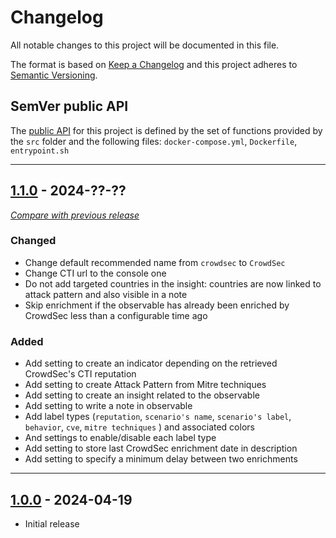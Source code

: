 # Changelog
All notable changes to this project will be documented in this file.

The format is based on [Keep a Changelog](https://keepachangelog.com/en/) and this project adheres to [Semantic Versioning](https://semver.org/spec/v2.0.0.html).

## SemVer public API

The [public API](https://semver.org/spec/v2.0.0.html#spec-item-1)  for this project is defined by the set of 
functions provided by the `src` folder and the following files: `docker-compose.yml`, `Dockerfile`, `entrypoint.sh`

---

## [1.1.0](https://github.com/crowdsecurity/cs-opencti-internal-enrichment-connector/releases/tag/v1.1.0) - 2024-??-??
[_Compare with previous release_](https://github.com/crowdsecurity/cs-opencti-internal-enrichment-connector/compare/v1.0.0...v1.1.0)

### Changed

- Change default recommended name from `crowdsec` to `CrowdSec`
- Change CTI url to the console one
- Do not add targeted countries in the insight: countries are now linked to attack pattern and also visible in a note
- Skip enrichment if the observable has already been enriched by CrowdSec less than a configurable time ago

### Added

- Add setting to create an indicator depending on the retrieved CrowdSec's CTI reputation
- Add setting to create Attack Pattern from Mitre techniques
- Add setting to create an insight related to the observable
- Add setting to write a note in observable
- Add label types (`reputation`, `scenario's name`, `scenario's label`, `behavior`, `cve`, `mitre techniques` ) and associated colors
- And settings to enable/disable each label type
- Add setting to store last CrowdSec enrichment date in description
- Add setting to specify a minimum delay between two enrichments


---

## [1.0.0](https://github.com/crowdsecurity/cs-opencti-internal-enrichment-connector/releases/tag/v1.0.0) - 2024-04-19

- Initial release
